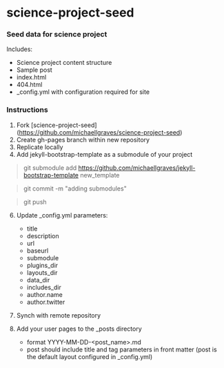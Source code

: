 # science-project-seed

### Seed data for science project
Includes:
* Science project content structure
* Sample post
* index.html
* 404.html
* _config.yml with configuration required for site

### Instructions
1. Fork [science-project-seed] (https://github.com/michaellgraves/science-project-seed)
2. Create gh-pages branch within new repository
3. Replicate locally
4. Add jekyll-bootstrap-template as a submodule of your project

>git submodule add https://github.com/michaellgraves/jekyll-bootstrap-template new_template

>git commit -m "adding submodules"

>git push


6. Update _config.yml parameters:
	* title
	* description
	* url
	* baseurl
	* submodule
	* plugins_dir 
	* layouts_dir
	* data_dir
	* includes_dir
	* author.name
	* author.twitter

7. Synch with remote repository
8. Add your user pages to the _posts directory
	* format YYYY-MM-DD-<post_name>.md
	* post should include title and tag parameters in front matter (post is the default layout configured in _config.yml)

